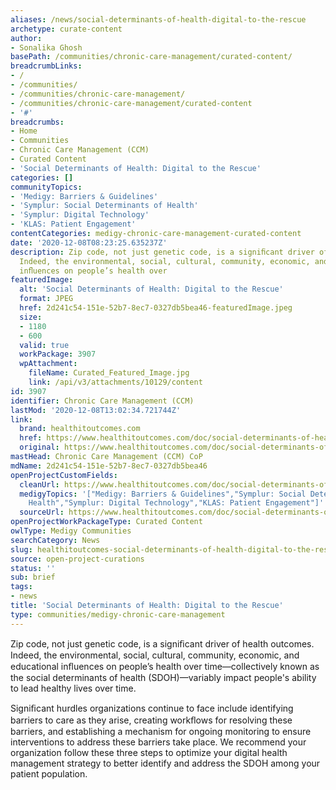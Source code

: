 ```yaml
---
aliases: /news/social-determinants-of-health-digital-to-the-rescue
archetype: curate-content
author:
- Sonalika Ghosh
basePath: /communities/chronic-care-management/curated-content/
breadcrumbLinks:
- /
- /communities/
- /communities/chronic-care-management/
- /communities/chronic-care-management/curated-content
- '#'
breadcrumbs:
- Home
- Communities
- Chronic Care Management (CCM)
- Curated Content
- 'Social Determinants of Health: Digital to the Rescue'
categories: []
communityTopics:
- 'Medigy: Barriers & Guidelines'
- 'Symplur: Social Determinants of Health'
- 'Symplur: Digital Technology'
- 'KLAS: Patient Engagement'
contentCategories: medigy-chronic-care-management-curated-content
date: '2020-12-08T08:23:25.635237Z'
description: Zip code, not just genetic code, is a signiﬁcant driver of health outcomes.
  Indeed, the environmental, social, cultural, community, economic, and educational
  inﬂuences on people’s health over
featuredImage:
  alt: 'Social Determinants of Health: Digital to the Rescue'
  format: JPEG
  href: 2d241c54-151e-52b7-8ec7-0327db5bea46-featuredImage.jpeg
  size:
  - 1180
  - 600
  valid: true
  workPackage: 3907
  wpAttachment:
    fileName: Curated_Featured_Image.jpg
    link: /api/v3/attachments/10129/content
id: 3907
identifier: Chronic Care Management (CCM)
lastMod: '2020-12-08T13:02:34.721744Z'
link:
  brand: healthitoutcomes.com
  href: https://www.healthitoutcomes.com/doc/social-determinants-of-health-digital-to-the-rescue-0001#:~:text=To%20uncover%20SDOH%20affecting%20your,digital%20channel%20for%20patient%20engagement.&text=But%20with%20a%20digital%20health,is%20convenient%20for%20the%20patient.
  original: https://www.healthitoutcomes.com/doc/social-determinants-of-health-digital-to-the-rescue-0001#:~:text=To%20uncover%20SDOH%20affecting%20your,digital%20channel%20for%20patient%20engagement.&text=But%20with%20a%20digital%20health,is%20convenient%20for%20the%20patient.
mastHead: Chronic Care Management (CCM) CoP
mdName: 2d241c54-151e-52b7-8ec7-0327db5bea46
openProjectCustomFields:
  cleanUrl: https://www.healthitoutcomes.com/doc/social-determinants-of-health-digital-to-the-rescue-0001#:~:text=To%20uncover%20SDOH%20affecting%20your,digital%20channel%20for%20patient%20engagement.&text=But%20with%20a%20digital%20health,is%20convenient%20for%20the%20patient.
  medigyTopics: '["Medigy: Barriers & Guidelines","Symplur: Social Determinants of
    Health","Symplur: Digital Technology","KLAS: Patient Engagement"]'
  sourceUrl: https://www.healthitoutcomes.com/doc/social-determinants-of-health-digital-to-the-rescue-0001#:~:text=To%20uncover%20SDOH%20affecting%20your,digital%20channel%20for%20patient%20engagement.&text=But%20with%20a%20digital%20health,is%20convenient%20for%20the%20patient.
openProjectWorkPackageType: Curated Content
owlType: Medigy Communities
searchCategory: News
slug: healthitoutcomes-social-determinants-of-health-digital-to-the-rescue
source: open-project-curations
status: ''
sub: brief
tags:
- news
title: 'Social Determinants of Health: Digital to the Rescue'
type: communities/medigy-chronic-care-management
---
```


<p>Zip code, not just genetic code, is a signiﬁcant driver of health outcomes. Indeed, the environmental, social, cultural, community, economic, and educational inﬂuences on people’s health over time—collectively known as the social determinants of health (SDOH)—variably impact people's ability to lead healthy lives over time.</p><p>Signiﬁcant hurdles organizations continue to face include identifying barriers to care as they arise, creating workﬂows for resolving these barriers, and establishing a mechanism for ongoing monitoring to ensure interventions to address these barriers take place. We recommend your organization follow these three steps to optimize your digital health management strategy to better identify and address the SDOH among your patient population.</p>